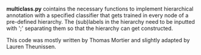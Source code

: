 **multiclass.py** cointains the necessary functions to implement hierarchical annotation with a specified classifier that gets trained in every node of a pre-defined hierarchy. The (sub)labels in the hierarchy need to be inputted with ';' separating them so that the hierarchy can get constructed.


This code was mostly written by Thomas Mortier and slightly adapted by Lauren Theunissen.
